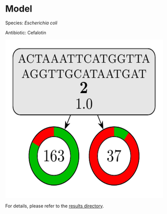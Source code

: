 
# Model

Species: *Escherichia coli*

Antibiotic: Cefalotin

<img src="./model.png" width=500 height=500 />

For details, please refer to the [results directory](../../../../../results/cart_b/escherichia%20coli/cefalotin/repeat_5/).

